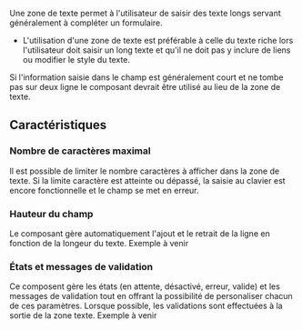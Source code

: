 Une zone de texte permet à l'utilisateur de saisir des texte longs servant généralement à compléter un formulaire.

<modul-do>
    <ul>
        <li>L'utilisation d'une zone de texte est préférable à celle du<!-- <modul-go name="">texte riche</modul-go>--> texte riche lors l'utilisateur doit saisir un long texte et qu'il ne doit pas y inclure de liens ou modifier le style du texte.</li>
    </ul>
</modul-do>

<modul-dont>
    <p>Si l'information saisie dans le champ est généralement court et ne tombe pas sur deux ligne le composant  <modul-go name="m-textfield"></modul-go> devrait être utilisé au lieu de la zone de texte.</p>
</modul-dont>

## Caractéristiques

### Nombre de caractères maximal
Il est possible de limiter le nombre caractères à afficher dans la zone de texte. Si la limite caractère est atteinte ou dépassé, la saisie au clavier est encore fonctionnelle et le champ se met en erreur.

### Hauteur du champ
Le composant gère automatiquement l'ajout et le retrait de la ligne en fonction de la longeur du texte.
<m-message class="m-u--margin-top" skin="light" state="information">Exemple à venir</m-message>


### États et messages de validation
Ce composent gère les états (en attente, désactivé, erreur, valide) et les messages de validation tout en offrant la possibilité de personaliser chacun de ces paramètres. Lorsque possible, les validations sont effectuées à la sortie de la zone texte.
<m-message class="m-u--margin-top" skin="light" state="information">Exemple à venir</m-message>